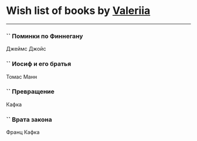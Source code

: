 # Wish list of books by [Valeriia](https://plus.google.com/u/0/107184472368930437407/)
---

### `` Поминки по Финнегану
Джеймс Джойс

### `` Иосиф и его братья
Томас Манн

### `` Превращение
Кафка

### `` Врата закона
Франц Кафка

